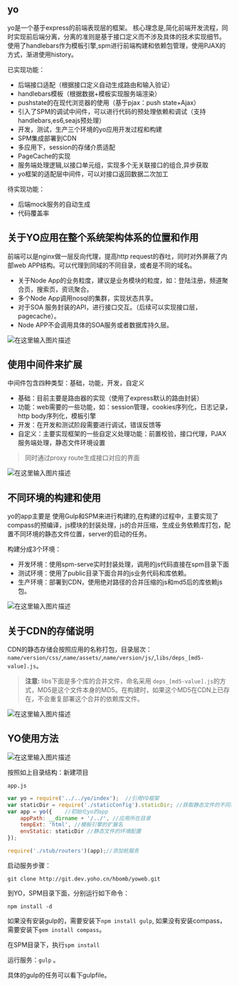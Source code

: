 yo
------

yo是一个基于express的前端表现层的框架。
核心理念是,简化前端开发流程，同时实现前后端分离，分离的准则是基于接口定义而不涉及具体的技术实现细节。
使用了handlebars作为模板引擎,spm进行前端构建和依赖包管理，使用PJAX的方式，渐进使用history。

已实现功能：

* 后端接口适配（根据接口定义自动生成路由和输入验证）
* handlebars模板（根据数据+模板实现服务端渲染）
* pushstate的在现代浏览器的使用（基于pjax：push state+Ajax）
* 引入了SPM的调试中间件，可以进行代码的预处理依赖和调试（支持handlebars,es6,seajs预处理）
* 开发，测试，生产三个环境的yo应用开发过程和构建
* SPM集成部署到CDN
* 多应用下，session的存储介质适配
* PageCache的实现
* 服务端处理逻辑,以接口单元组，实现多个无关联接口的组合,异步获取
* yo框架的适配层中间件，可以对接口返回数据二次加工

待实现功能：
* 后端mock服务的自动生成
* 代码覆盖率


## 关于YO应用在整个系统架构体系的位置和作用
前端可以是nginx做一层反向代理，提高http request的吞吐，同时对外屏蔽了内部web APP结构。可以代理到同域的不同目录，或者是不同的域名。
* 关于Node App的业务粒度，建议是业务模块的粒度，如：登陆注册，频道聚合页，搜索页，资讯聚合。
* 多个Node App调用nosql的集群，实现状态共享。
* 对于SOA 服务封装的API，进行接口交互。（后续可以实现接口层，pagecache）。
* Node APP不会调用具体的SOA服务或者数据库持久层。


![在这里输入图片描述][1]

## 使用中间件来扩展

中间件包含四种类型：基础，功能，开发，自定义
* 基础：目前主要是路由器的实现（使用了express默认的路由封装）
* 功能：web需要的一些功能，如：session管理，cookies序列化，日志记录，http body序列化，模板引擎
* 开发：在开发和测试阶段需要进行调试，错误反馈等
* 自定义：主要实现框架的一些自定义处理功能：前置校验，接口代理，PJAX服务端处理，静态文件环境设置

> 同时通过proxy route生成接口对应的界面

![在这里输入图片描述][2]


## 不同环境的构建和使用

yo的app主要是 使用Gulp和SPM来进行构建的,在构建的过程中，主要实现了compass的预编译，js模块的封装处理，js的合并压缩，生成业务依赖库打包，配置不同环境的静态文件位置，server的启动的任务。

构建分成3个环境：

* 开发环境：使用spm-serve实时封装处理，调用的js代码直接在spm目录下面
* 测试环境：使用了public目录下面合并的js业务代码和库依赖。
* 生产环境：部署到CDN，使用绝对路径的合并压缩的js和md5后的库依赖js包。

![在这里输入图片描述][3]

## 关于CDN的存储说明

CDN的静态存储会按照应用的名称打包，目录层次：`name/version/css/`,`name/assets/`,`name/version/js/`,`libs/deps_[md5-value].js`。

> **注意:** libs下面是多个库的合并文件，命名采用 `deps_[md5-value].js`的方式，MD5是这个文件本身的MD5。在构建时，如果这个MD5在CDN上已存在，不会重复部署这个合并的依赖库文件。

![在这里输入图片描述][4]


## YO使用方法
 
![在这里输入图片描述][5]

按照如上目录结构：新建项目

`app.js`

``` javascript
var yo = require('../../yo/index');  //引用YO框架
var staticDir = require('./staticConfig').staticDir; //获取静态文件的不同环境配置
var app = yo({    //初始化yo的app
    appPath: __dirname + '/../', //应用所在目录
    tempExt: 'html', //模板引擎的扩展名
    envStatic: staticDir //静态文件的环境配置
});

require('./stub/routers')(app);//添加桩服务
```

启动服务步骤：

`git clone http://git.dev.yoho.cn/hbomb/yoweb.git`

到YO，SPM目录下面，分别运行如下命令：

`npm install -d`

如果没有安装gulp的，需要安装下`npm install gulp`,
如果没有安装compass，需要安装下`gem install compass`。

在SPM目录下，执行`spm install`

运行服务：`gulp` 。

具体的gulp的任务可以看下gulpfile。

[2]: http://git.dev.yoho.cn/uploads/hbomb/yoweb/f26792f5a0/Node_APP_Proxy_Server__2_.png
[5]: http://git.dev.yoho.cn/uploads/hbomb/yoweb/6e8abbcdae/path.png
[4]: http://git.dev.yoho.cn/uploads/hbomb/yoweb/5e2460048d/CDN.png
[3]: http://git.dev.yoho.cn/uploads/hbomb/yoweb/86bff00358/frontend_env_.png
[1]: http://git.dev.yoho.cn/uploads/hbomb/yoweb/645ee01dc9/%E7%B3%BB%E7%BB%9F%E6%8B%93%E6%89%91%E5%9B%BE.png
